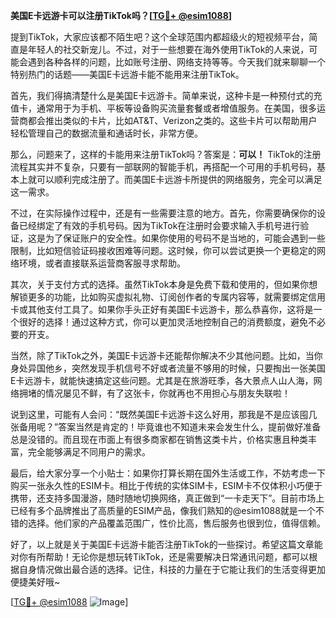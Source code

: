 **美国E卡远游卡可以注册TikTok吗？[[TG💪+ @esim1088](https://t.me/s/esim1088)]**

提到TikTok，大家应该都不陌生吧？这个全球范围内都超级火的短视频平台，简直是年轻人的社交新宠儿。不过，对于一些想要在海外使用TikTok的人来说，可能会遇到各种各样的问题，比如账号注册、网络支持等等。今天我们就来聊聊一个特别热门的话题——美国E卡远游卡能不能用来注册TikTok。

首先，我们得搞清楚什么是美国E卡远游卡。简单来说，这种卡是一种预付式的充值卡，通常用于为手机、平板等设备购买流量套餐或者增值服务。在美国，很多运营商都会推出类似的卡片，比如AT&T、Verizon之类的。这些卡片可以帮助用户轻松管理自己的数据流量和通话时长，非常方便。

那么，问题来了，这样的卡能用来注册TikTok吗？答案是：**可以！** TikTok的注册流程其实并不复杂，只要有一部联网的智能手机，再搭配一个可用的手机号码，基本上就可以顺利完成注册了。而美国E卡远游卡所提供的网络服务，完全可以满足这一需求。

不过，在实际操作过程中，还是有一些需要注意的地方。首先，你需要确保你的设备已经绑定了有效的手机号码。因为TikTok在注册时会要求输入手机号进行验证，这是为了保证账户的安全性。如果你使用的号码不是当地的，可能会遇到一些限制，比如短信验证码接收困难等问题。这时候，你可以尝试更换一个更稳定的网络环境，或者直接联系运营商客服寻求帮助。

其次，关于支付方式的选择。虽然TikTok本身是免费下载和使用的，但如果你想解锁更多的功能，比如购买虚拟礼物、订阅创作者的专属内容等，就需要绑定信用卡或其他支付工具了。如果你手头正好有美国E卡远游卡，那么恭喜你，这将是一个很好的选择！通过这种方式，你可以更加灵活地控制自己的消费额度，避免不必要的开支。

当然，除了TikTok之外，美国E卡远游卡还能帮你解决不少其他问题。比如，当你身处异国他乡，突然发现手机信号不好或者流量不够用的时候，只要掏出一张美国E卡远游卡，就能快速搞定这些问题。尤其是在旅游旺季，各大景点人山人海，网络拥堵的情况屡见不鲜，有了这张卡，你就再也不用担心与朋友失联啦！

说到这里，可能有人会问：“既然美国E卡远游卡这么好用，那我是不是应该囤几张备用呢？”答案当然是肯定的！毕竟谁也不知道未来会发生什么，提前做好准备总是没错的。而且现在市面上有很多商家都在销售这类卡片，价格实惠且种类丰富，完全能够满足不同用户的需求。

最后，给大家分享一个小贴士：如果你打算长期在国外生活或工作，不妨考虑一下购买一张永久性的ESIM卡。相比于传统的实体SIM卡，ESIM卡不仅体积小巧便于携带，还支持多国漫游，随时随地切换网络，真正做到“一卡走天下”。目前市场上已经有多个品牌推出了高质量的ESIM产品，像我们熟知的@esim1088就是一个不错的选择。他们家的产品覆盖范围广，性价比高，售后服务也很到位，值得信赖。

好了，以上就是关于美国E卡远游卡能否注册TikTok的一些探讨。希望这篇文章能对你有所帮助！无论你是想玩转TikTok，还是需要解决日常通讯问题，都可以根据自身情况做出最合适的选择。记住，科技的力量在于它能让我们的生活变得更加便捷美好哦~

[[TG💪+ @esim1088](https://t.me/s/esim1088) ![Image](https://i.postimg.cc/4NQfJmqS/Snipaste-2025-05-13-00-14-12.png)]